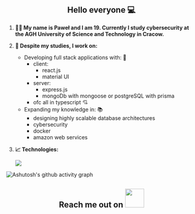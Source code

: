 <h2 align="center">
      Hello everyone 💻
</h2>

1. **👨‍💻 My name is Paweł and I am 19. Currently I study cybersecurity at the AGH University of Science and Technology in Cracow.**

2. **🔭 Despite my studies, I work on:**

      - Developing full stack applications with: 🗼
        - client: 
          - react.js
          - material UI
        - server: 
          - express.js
          - mongoDb with mongoose or postgreSQL with prisma
        - ofc all in typescript 💘
      - Expanding my knowledge in: 📚
        - designing highly scalable database architectures
        - cybersecurity
        - docker
        - amazon web services
3. **📈 Technologies:**

      <img src = "https://github-readme-stats.vercel.app/api/top-langs/?username=devKica&langs_count=3&layout=compact&theme=dark">

<p align = "center">

![Ashutosh's github activity graph](https://activity-graph.herokuapp.com/graph?username=devKica&custom_title=DevKica's%20Contribution%20Graph&hide_border=true&theme=react-dark)
      
</p>   

<h2 align="center">Reach me out on 
      <a href="mailto: devKica777@gmail.com">
      <img src="https://media0.giphy.com/media/jqNPzdTTxQfOgOqpO4/source.gif" width="50"></h2>
      </a>
<p align="center">
